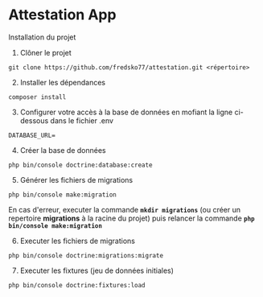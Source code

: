 # Attestation App

Installation du projet 

1. Clôner le projet
```
git clone https://github.com/fredsko77/attestation.git <répertoire>
```

2. Installer les dépendances 
```
composer install
``` 

3. Configurer votre accès à la base de données en mofiant la ligne ci-dessous dans le fichier .env
```
DATABASE_URL=
```

4. Créer la base de données 
``` 
php bin/console doctrine:database:create
```

5. Générer les fichiers de migrations 
```
php bin/console make:migration
``` 
En cas d'erreur, executer la commande **`mkdir migrations`** (ou créer un repertoire **migrations** à la racine du projet) puis relancer la commande **`php bin/console make:migration`**

6. Executer les fichiers de migrations 
``` 
php bin/console doctrine:migrations:migrate
```

7. Executer les fixtures (jeu de données initiales)
``` 
php bin/console doctrine:fixtures:load
```